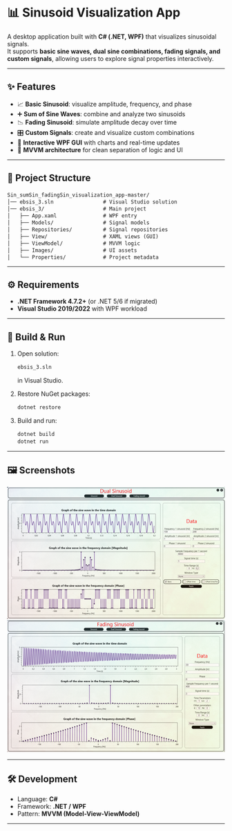 # 📊 Sinusoid Visualization App

A desktop application built with **C# (.NET, WPF)** that visualizes sinusoidal signals.  
It supports **basic sine waves, dual sine combinations, fading signals, and custom signals**, allowing users to explore signal properties interactively.  

---

## ✨ Features
- 📈 **Basic Sinusoid**: visualize amplitude, frequency, and phase  
- ➕ **Sum of Sine Waves**: combine and analyze two sinusoids  
- 📉 **Fading Sinusoid**: simulate amplitude decay over time  
- 🎛️ **Custom Signals**: create and visualize custom combinations  
- 🎨 **Interactive WPF GUI** with charts and real-time updates  
- 🧩 **MVVM architecture** for clean separation of logic and UI  

---

## 📂 Project Structure
```
Sin_sumSin_fadingSin_visualization_app-master/
│── ebsis_3.sln                # Visual Studio solution
│── ebsis_3/                   # Main project
│   ├── App.xaml               # WPF entry
│   ├── Models/                # Signal models
│   ├── Repositories/          # Signal repositories
│   ├── View/                  # XAML views (GUI)
│   ├── ViewModel/             # MVVM logic
│   ├── Images/                # UI assets
│   └── Properties/            # Project metadata
```

---

## ⚙️ Requirements
- **.NET Framework 4.7.2+** (or .NET 5/6 if migrated)  
- **Visual Studio 2019/2022** with WPF workload  

---

## 🔧 Build & Run
1. Open solution:
   ```bash
   ebsis_3.sln
   ```
   in Visual Studio.  

2. Restore NuGet packages:
   ```bash
   dotnet restore
   ```

3. Build and run:
   ```bash
   dotnet build
   dotnet run
   ```

---

## 🖼️ Screenshots
<p align="center">
  <img src="ebsis_3/Images/view1.png" width="800">
    <img src="ebsis_3/Images/view2.png" width="800">
</p>

---

## 🛠️ Development
- Language: **C#**  
- Framework: **.NET / WPF**  
- Pattern: **MVVM (Model-View-ViewModel)**  

---
